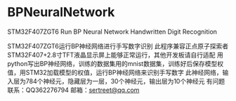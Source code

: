 # BPNeuralNetwork
STM32F407ZGT6 Run BP Neural Network Handwritten Digit Recognition

STM32F407ZGT6运行BP神经网络进行手写数字识别
此程序兼容正点原子探索者STM32F407+2.8寸TFT液晶显示屏上能够正常运行，其他开发板请自行适配
用python写出BP神经网络，训练的数据集用的mnist数据集，训练好后保存模型权值，用STM32加载模型的权值，运行BP神经网络来识别手写数字
此神经网络，输入层为784个神经元，隐藏层为一层，30个神经元，输出层为10个神经元
有问题联系：QQ362276794
邮箱：sertreet@qq.com

